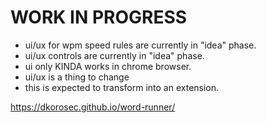 # WORK IN PROGRESS

- ui/ux for wpm speed rules are currently in "idea" phase.
- ui/ux controls are currently in "idea" phase.
- ui only KINDA works in chrome browser.
- ui/ux is a thing to change
- this is expected to transform into an extension.

https://dkorosec.github.io/word-runner/